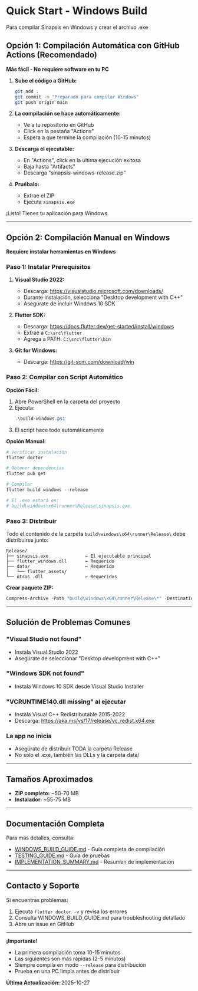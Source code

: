 # Quick Start - Windows Build

Para compilar Sinapsis en Windows y crear el archivo .exe

## Opción 1: Compilación Automática con GitHub Actions (Recomendado)

**Más fácil - No requiere software en tu PC**

1. **Sube el código a GitHub:**
   ```bash
   git add .
   git commit -m "Preparado para compilar Windows"
   git push origin main
   ```

2. **La compilación se hace automáticamente:**
   - Ve a tu repositorio en GitHub
   - Click en la pestaña "Actions"
   - Espera a que termine la compilación (10-15 minutos)

3. **Descarga el ejecutable:**
   - En "Actions", click en la última ejecución exitosa
   - Baja hasta "Artifacts"
   - Descarga "sinapsis-windows-release.zip"

4. **Pruébalo:**
   - Extrae el ZIP
   - Ejecuta `sinapsis.exe`

¡Listo! Tienes tu aplicación para Windows.

---

## Opción 2: Compilación Manual en Windows

**Requiere instalar herramientas en Windows**

### Paso 1: Instalar Prerequisitos

1. **Visual Studio 2022:**
   - Descarga: https://visualstudio.microsoft.com/downloads/
   - Durante instalación, selecciona "Desktop development with C++"
   - Asegúrate de incluir Windows 10 SDK

2. **Flutter SDK:**
   - Descarga: https://docs.flutter.dev/get-started/install/windows
   - Extrae a `C:\src\flutter`
   - Agrega a PATH: `C:\src\flutter\bin`

3. **Git for Windows:**
   - Descarga: https://git-scm.com/download/win

### Paso 2: Compilar con Script Automático

**Opción Fácil:**

1. Abre PowerShell en la carpeta del proyecto
2. Ejecuta:
   ```powershell
   .\build-windows.ps1
   ```
3. El script hace todo automáticamente

**Opción Manual:**

```powershell
# Verificar instalación
flutter doctor

# Obtener dependencias
flutter pub get

# Compilar
flutter build windows --release

# El .exe estará en:
# build\windows\x64\runner\Release\sinapsis.exe
```

### Paso 3: Distribuir

Todo el contenido de la carpeta `build\windows\x64\runner\Release\` debe distribuirse junto:

```
Release/
├── sinapsis.exe              ← El ejecutable principal
├── flutter_windows.dll       ← Requerido
├── data/                     ← Requerido
│   └── flutter_assets/
└── otros .dll                ← Requeridos
```

**Crear paquete ZIP:**

```powershell
Compress-Archive -Path "build\windows\x64\runner\Release\*" -DestinationPath "sinapsis-windows.zip"
```

---

## Solución de Problemas Comunes

### "Visual Studio not found"
- Instala Visual Studio 2022
- Asegúrate de seleccionar "Desktop development with C++"

### "Windows SDK not found"
- Instala Windows 10 SDK desde Visual Studio Installer

### "VCRUNTIME140.dll missing" al ejecutar
- Instala Visual C++ Redistributable 2015-2022
- Descarga: https://aka.ms/vs/17/release/vc_redist.x64.exe

### La app no inicia
- Asegúrate de distribuir TODA la carpeta Release
- No solo el .exe, también las DLLs y la carpeta data/

---

## Tamaños Aproximados

- **ZIP completo:** ~50-70 MB
- **Instalador:** ~55-75 MB

---

## Documentación Completa

Para más detalles, consulta:
- [WINDOWS_BUILD_GUIDE.md](WINDOWS_BUILD_GUIDE.md) - Guía completa de compilación
- [TESTING_GUIDE.md](TESTING_GUIDE.md) - Guía de pruebas
- [IMPLEMENTATION_SUMMARY.md](IMPLEMENTATION_SUMMARY.md) - Resumen de implementación

---

## Contacto y Soporte

Si encuentras problemas:
1. Ejecuta `flutter doctor -v` y revisa los errores
2. Consulta WINDOWS_BUILD_GUIDE.md para troubleshooting detallado
3. Abre un issue en GitHub

---

**¡Importante!**
- La primera compilación toma 10-15 minutos
- Las siguientes son más rápidas (2-5 minutos)
- Siempre compila en modo `--release` para distribución
- Prueba en una PC limpia antes de distribuir

**Última Actualización:** 2025-10-27
